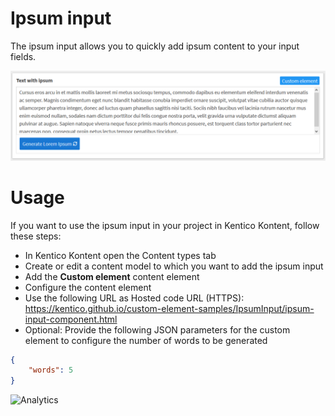 # Ipsum input
The ipsum input allows you to quickly add ipsum content to your input fields.

![Ipsum Input](IpsumInput.PNG)

# Usage

If you want to use the ipsum input in your project in Kentico Kontent, follow these steps:

* In Kentico Kontent open the Content types tab
* Create or edit a content model to which you want to add the ipsum input
* Add the **Custom element** content element
* Configure the content element
* Use the following URL as Hosted code URL (HTTPS): https://kentico.github.io/custom-element-samples/IpsumInput/ipsum-input-component.html
* Optional: Provide the following JSON parameters for the custom element to configure the number of words to be generated

```json
{
    "words": 5
}
```

![Analytics](https://kentico-ga-beacon.azurewebsites.net/api/UA-69014260-4/Kentico/custom-element-samples/IpsumInput?pixel)

